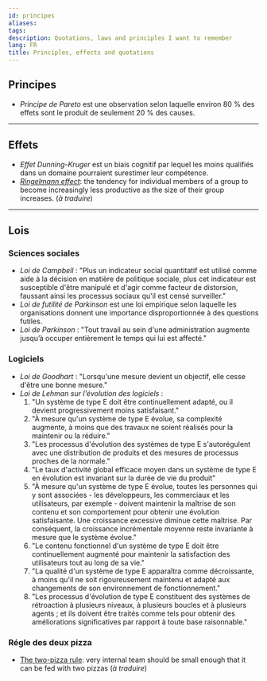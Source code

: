 ```yaml
---
id: principes
aliases: 
tags: 
description: Quotations, laws and principles I want to remember
lang: FR
title: Principles, effects and quotations
---
```


## Principes

- _Principe de Pareto_ est une observation selon laquelle environ 80 % des effets sont le produit de seulement 20 % des causes.

<hr />

## Effets

- _Effet Dunning-Kruger_ est un biais cognitif par lequel les moins qualifiés dans un domaine pourraient surestimer leur compétence.
- _[Ringelmann effect](https://en.wikipedia.org/wiki/Ringelmann_effect)_: the tendency for individual members of a group to become increasingly less productive as the size of their group increases. (_à traduire_)


<hr />

## Lois

### Sciences sociales

- _Loi de Campbell_ : "Plus un indicateur social quantitatif est utilisé comme aide à la décision en matière de politique sociale, plus cet indicateur est susceptible d'être manipulé et d'agir comme facteur de distorsion, faussant ainsi les processus sociaux qu'il est censé surveiller."
- _Loi de futilité de Parkinson_ est une loi empirique selon laquelle les organisations donnent une importance disproportionnée à des questions futiles.
- _Loi de Parkinson_ : "Tout travail au sein d'une administration augmente jusqu’à occuper entièrement le temps qui lui est affecté."

### Logiciels

- _Loi de Goodhart_ : "Lorsqu'une mesure devient un objectif, elle cesse d'être une bonne mesure."
- _Loi de Lehman sur l'évolution des logiciels_ :
    1. "Un système de type E doit être continuellement adapté, ou il devient progressivement moins satisfaisant."
    2. "À mesure qu'un système de type E évolue, sa complexité augmente, à moins que des travaux ne soient réalisés pour la maintenir ou la réduire."
    3. "Les processus d'évolution des systèmes de type E s'autorégulent avec une distribution de produits et des mesures de processus proches de la normale."
    4. "Le taux d'activité global efficace moyen dans un système de type E en évolution est invariant sur la durée de vie du produit"
    5. "À mesure qu'un système de type E évolue, toutes les personnes qui y sont associées - les développeurs, les commerciaux et les utilisateurs, par exemple - doivent maintenir la maîtrise de son contenu et son comportement pour obtenir une évolution satisfaisante. Une croissance excessive diminue cette maîtrise. Par conséquent, la croissance incrémentale moyenne reste invariante à mesure que le système évolue."
    6. "Le contenu fonctionnel d'un système de type E doit être continuellement augmenté pour maintenir la satisfaction des utilisateurs tout au long de sa vie."
    7. "La qualité d'un système de type E apparaîtra comme décroissante, à moins qu'il ne soit rigoureusement maintenu et adapté aux changements de son environnement de fonctionnement."
    8. "Les processus d'évolution de type E constituent des systèmes de rétroaction à plusieurs niveaux, à plusieurs boucles et à plusieurs agents ; et ils doivent être traités comme tels pour obtenir des améliorations significatives par rapport à toute base raisonnable."

### Régle des deux pizza

- [The two-pizza rule](https://www.theguardian.com/technology/2018/apr/24/the-two-pizza-rule-and-the-secret-of-amazons-success): very internal team should be small enough that it can be fed with two pizzas (_à traduire_)